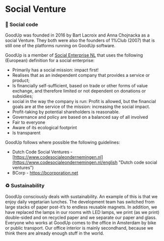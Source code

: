 <h1 style="margin-top: 1em;">Social Venture</h1>

### 📘 Social code
GoodUp was founded in 2016 by Bart Lacroix and Anna Chojnacka as a social Venture. They both were also the founders of 1%Club (2007) that is still one of the platforms running on GoodUp software.

GoodUp is a member of [Social Enterprise NL](www.social-enterprise.nl "Social Enterprise") that uses the following (European) definition for a social enterprise:

- Primarily has a social mission: impact first!
- Realises that as an independent company that provides a service or product;
- Is financially self-sufficient, based on trade or other forms of value exchange, and therefore limited or not dependent on donations or subsidies;
- social in the way the company is run: Profit is allowed, but the financial goals are at the service of the mission: increasing the social impact.
- Profit-taking by potential shareholders is reasonable.
- Governance and policy are based on a balanced say of all involved
- Fair to everyone
- Aware of its ecological footprint
- Is transparent

GoodUp follows where possible the following guidelines:
- Dutch Code Social Ventures - [https://www.codesocialeondernemingen.nl](https://www.codesocialeondernemingen.nl/english "Dutch code social ventures")
- BCorp - https://bcorporation.net

### ♻️ Sustainability 
GoodUp consciously deals with sustainability. An example of this is that we enjoy daily vegetarian lunches. The development team has switched from large stacks of paper post-it’s to endless reusable magnets. In addition, we have replaced the lamps in our rooms with LED lamps, we print (as we print) double-sided and on recycled paper and we separate our paper and glass. Everyone who works at GoodUp comes to the office in Amsterdam by bike or public transport. Our office interior is mainly secondhand, because we think there are already enough stuff in the world.